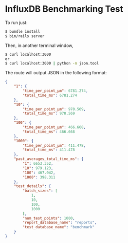 # InfluxDB Benchmarking Test

To run just:

```bash
$ bundle install
$ bin/rails server
```

Then, in another terminal window,

```bash
$ curl localhost:3000
or
$ curl localhost:3000 | python -m json.tool
```

The route will output JSON in the following format:

```json
{
    "1": {
        "time_per_point_µm": 6781.274,
        "total_time_ms": 6781.274
    },
    "10": {
        "time_per_point_µm": 970.569,
        "total_time_ms": 970.569
    },
    "100": {
        "time_per_point_µm": 466.668,
        "total_time_ms": 466.668
    },
    "1000": {
        "time_per_point_µm": 411.478,
        "total_time_ms": 411.478
    },
    "past_averages_total_time_ms": {
        "1": 6653.352,
        "10": 979.123,
        "100": 467.042,
        "1000": 398.311
    },
    "test_details": {
        "batch_sizes": [
            1,
            10,
            100,
            1000
        ],
        "num_test_points": 1000,
        "report_database_name": "reports",
        "test_database_name": "benchmark"
    }
}
```